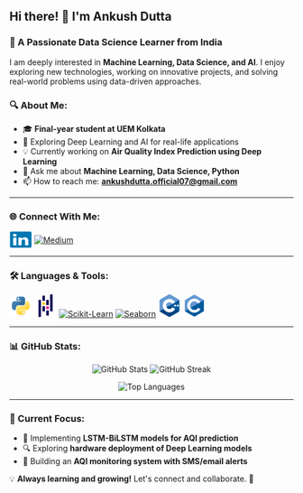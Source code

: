 ## Hi there! 👋 I'm Ankush Dutta

### 🚀 A Passionate Data Science Learner from India

I am deeply interested in **Machine Learning, Data Science, and AI**. I enjoy exploring new technologies, working on innovative projects, and solving real-world problems using data-driven approaches.

### 🔍 About Me:
- 🎓 **Final-year student at UEM Kolkata**
- 🧠 Exploring Deep Learning and AI for real-life applications
- 💡 Currently working on **Air Quality Index Prediction using Deep Learning**
- 💬 Ask me about **Machine Learning, Data Science, Python**
- 📫 How to reach me: **ankushdutta.official07@gmail.com**

---

### 🌐 Connect With Me:
<p align="left">
<a href="https://linkedin.com/in/ankush-dutta" target="_blank"><img align="center" src="https://raw.githubusercontent.com/devicons/devicon/master/icons/linkedin/linkedin-original.svg" alt="LinkedIn" height="30" width="40" /></a>
<a href="https://medium.com/@ankushdutta" target="_blank"><img align="center" src="https://raw.githubusercontent.com/devicons/devicon/master/icons/medium/medium-original.svg" alt="Medium" height="30" width="40" /></a>
</p>

---

### 🛠️ Languages & Tools:
<p align="left">
  <a href="https://www.python.org" target="_blank"> <img src="https://raw.githubusercontent.com/devicons/devicon/master/icons/python/python-original.svg" alt="Python" width="40" height="40"/></a>
  <a href="https://pandas.pydata.org/" target="_blank"> <img src="https://raw.githubusercontent.com/devicons/devicon/2ae2a900d2f041da66e950e4d48052658d850630/icons/pandas/pandas-original.svg" alt="Pandas" width="40" height="40"/></a>
  <a href="https://scikit-learn.org/" target="_blank"> <img src="https://upload.wikimedia.org/wikipedia/commons/0/05/Scikit_learn_logo_small.svg" alt="Scikit-Learn" width="40" height="40"/></a>
  <a href="https://seaborn.pydata.org/" target="_blank"> <img src="https://seaborn.pydata.org/_images/logo-mark-lightbg.svg" alt="Seaborn" width="40" height="40"/></a>
  <a href="https://www.w3schools.com/cpp/" target="_blank"> <img src="https://raw.githubusercontent.com/devicons/devicon/master/icons/cplusplus/cplusplus-original.svg" alt="C++" width="40" height="40"/></a>
  <a href="https://www.cprogramming.com/" target="_blank"> <img src="https://raw.githubusercontent.com/devicons/devicon/master/icons/c/c-original.svg" alt="C" width="40" height="40"/></a>
</p>

---

### 📊 GitHub Stats:
<p align="center">
  <img src="https://github-readme-stats.vercel.app/api?username=ankushd-11&show_icons=true&theme=radical" alt="GitHub Stats" width="48%" />
  <img src="https://github-readme-streak-stats.herokuapp.com/?user=ankushd-11&theme=radical" alt="GitHub Streak" width="48%" />
</p>

<p align="center">
  <img src="https://github-readme-stats.vercel.app/api/top-langs/?username=ankushd-11&layout=compact&theme=radical" alt="Top Languages" width="50%" />
</p>

---

### 🎯 Current Focus:
- 📌 Implementing **LSTM-BiLSTM models for AQI prediction**
- 🔍 Exploring **hardware deployment of Deep Learning models**
- 📡 Building an **AQI monitoring system with SMS/email alerts**

💡 **Always learning and growing!** Let's connect and collaborate. 🚀

